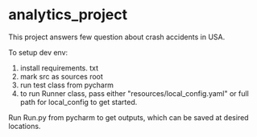 # analytics_project

This project answers few question about crash accidents in USA.

To setup dev env:
1. install requirements. txt 
2. mark src as sources root
3. run test class from pycharm
4. to run Runner class, pass either "resources/local_config.yaml"  or full path for local_config to get started.

Run Run.py from pycharm to get outputs, which can be saved at desired locations.
